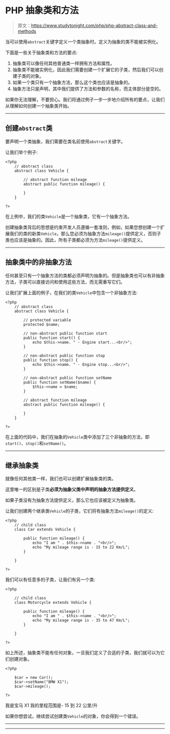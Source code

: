 # PHP 抽象类和方法

> 原文：<https://www.studytonight.com/php/php-abstract-class-and-methods>

当可以使用`abstract`关键字定义一个类抽象时。定义为抽象的类不能被实例化。

下面是一些关于抽象类和方法的要点:

1.  抽象类可以像任何其他普通类一样拥有方法和属性。
2.  抽象类不能被实例化，因此我们需要创建一个扩展它的子类，然后我们可以创建子类的对象。
3.  如果一个类只有一个抽象方法，那么这个类也应该是抽象的。
4.  抽象方法只是声明，其中我们提供了方法和参数的名称，而主体部分是空的。

如果你无法理解，不要担心。我们将通过例子一步一步地介绍所有的要点，让我们从理解如何创建一个抽象类开始。

* * *

## 创建`abstract`类

要声明一个类抽象，我们需要在类名前使用`abstract`关键字。

让我们举个例子:

```
<?php
    // abstract class
    abstract class Vehicle {

        // abstract function mileage
        abstract public function mileage() {

        }
    }

?>
```

在上例中，我们的类`Vehicle`是一个抽象类，它有一个抽象方法。

创建抽象类背后的思想是约束开发人员遵循一套准则，例如，如果您想创建一个扩展我们的类的新类`Vehicle`，那么您必须为抽象方法`mileage()`提供定义，否则子类也应该是抽象的。因此，所有子类都必须为方法`mileage()`提供定义。

* * *

## 抽象类中的非抽象方法

任何甚至只有一个抽象方法的类都必须声明为抽象的。但是抽象类也可以有非抽象方法，子类可以直接访问和使用这些方法，而无需重写它们。

让我们扩展上面的例子，在我们的类`Vehicle`中包含一个非抽象方法:

```
<?php
    // abstract class
    abstract class Vehicle {

        // protected variable
        protected $name;

        // non-abstract public function start
        public function start() {
            echo $this->name. " - Engine start...<br/>";
        }

        // non-abstract public function stop
        public function stop() {
            echo $this->name. " - Engine stop...<br/>";
        }

        // non-abstract public function setName
        public function setName($name) {
            $this->name = $name;
        }

        // abstract function mileage
        abstract public function mileage() {

        }
    }

?>
```

在上面的代码中，我们在抽象的`Vehicle`类中添加了三个非抽象的方法，即`start()`、`stop()`和`setName()`。

* * *

## 继承抽象类

就像任何其他类一样，我们也可以创建扩展抽象类的类。

这里唯一的区别是子类**必须为抽象父类中声明的抽象方法提供定义**。

如果子类没有为抽象方法提供定义，那么它也应该被定义为抽象类。

让我们创建两个继承类`Vehicle`的子类，它们将有抽象方法`mileage()`的定义:

```
<?php
    // child class
    class Car extends Vehicle {

        public function mileage() {
            echo "I am " . $this->name . "<br/>";
            echo "My mileage range is - 15 to 22 Km/L";
        }

    }

?>
```

我们可以有任意多的子类，让我们有另一个类:

```
<?php

    // child class
    class Motorcycle extends Vehicle {

        public function mileage() {
            echo "I am " . $this->name . "<br/>";
            echo "My mileage range is - 35 to 47 Km/L";
        }

    }

?>
```

如上所述，抽象类不能有任何对象，一旦我们定义了合适的子类，我们就可以为它们创建对象。

```
<?php

    $car = new Car();
    $car->setName("BMW X1");
    $car->mileage();

?>
```

我是宝马 X1 我的里程范围是- 15 到 22 公里/升

如果你想尝试，继续尝试创建类`Vehicle`的对象，你会得到一个错误。

* * *

* * *
